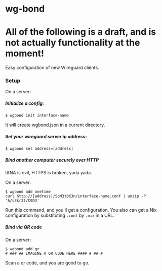 wg-bond
=======

# All of the following is a draft, and is not actually functionality at the moment!

Easy configuration of new Wireguard clients.

### Setup

On a server:

##### Initialize a config:

```shell script
$ wgbond init interface-name
```

It will create wgbond.json in a current directory.

##### Set your wireguard server ip address:

```shell script
$ wgbond set address=[address]
```

##### Bind another computer securely over HTTP

IANA is evil, HTTPS is broken, yada yada.

On a server:

```shell script
$ wgbond add onetime
curl http://[address]/SoM3t0K3n/interface-name.conf | unzip -P 'A/s3kr3t/C0D3'
```

Run this command, and you'll get a configuration.
You also can get a Nix configuration by substituting `.conf` by `.nix` in a URL.

##### Bind via QR code

On a server:

```shell script
$ wgbond add qr
# ### ## IMAGINE A QR CODE HERE #### # ## #
```

Scan a qr code, and you are good to go.
